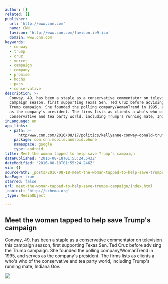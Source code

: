```yaml
---
author: []
related: []
publisher:
  url: 'http://www.cnn.com'
  name: CNN
  favicon: 'http://www.cnn.com/favicon.ie9.ico'
  domain: www.cnn.com
keywords:
  - conway
  - trump
  - cruz
  - mercer
  - campaign
  - company
  - promise
  - kochs
  - pacs
  - conservative
description: >-
  Conway, 49, has been a staple as a conservative commentator on television this
  campaign season, first supporting Texas Sen. Ted Cruz before advising the
  Trump campaign. She founded the polling company/WomanTrend in 1995, and serves
  as the company's president. The firms lists as clients a who's who of the
  conservative and tea party world, including Trump's running mate, Indiana Gov.
inLanguage: en
app_links:
  - path: >-
      http/www.cnn.com/2016/08/17/politics/kellyanne-conway-donald-trump/index.html
    package: com.cnn.mobile.android.phone
    namespace: google
    type: android
title: Meet the woman tapped to help save Trump's campaign
datePublished: '2016-08-18T01:55:24.543Z'
dateModified: '2016-08-18T01:55:24.246Z'
via: {}
sourcePath: _posts/2016-08-18-meet-the-woman-tapped-to-help-save-trumps-campaign.md
hasPage: true
starred: false
url: meet-the-woman-tapped-to-help-save-trumps-campaign/index.html
_context: 'http://schema.org'
_type: MediaObject

---
```

<article style=""><h1>Meet the woman tapped to help save Trump's campaign</h1><p>Conway, 49, has been a staple as a conservative commentator on television this campaign season, first supporting Texas Sen. Ted Cruz before advising the Trump campaign. She founded the polling company/WomanTrend in 1995, and serves as the company's president. The firms lists as clients a who's who of the conservative and tea party world, including Trump's running mate, Indiana Gov.</p><img src="http://i2.cdn.turner.com/cnnnext/dam/assets/160813110727-trumps-gop-troubles-00023916-large-169.jpg" /></article>